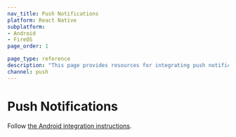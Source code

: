 ```yaml
---
nav_title: Push Notifications
platform: React Native
subplatform: 
- Android
- FireOS
page_order: 1

page_type: reference
description: "This page provides resources for integrating push notifictions into your Android or FireOS app running React Native."
channel: push
---
```

# Push Notifications

Follow [the Android integration instructions][1]. 

[1]: {{site.baseurl}}/developer_guide/platform_integration_guides/android/push_notifications/integration/
